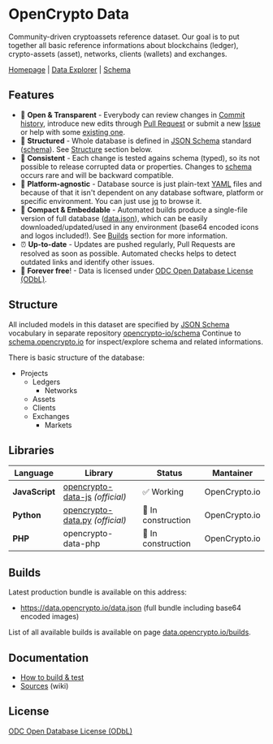# OpenCrypto Data

Community-driven cryptoassets reference dataset. Our goal is to put together all basic reference informations about blockchains (ledger), crypto-assets (asset), networks, clients (wallets) and exchanges.

[Homepage](https://data.opencrypto.io) | [Data Explorer](http://explorer.opencrypto.io) | [Schema](https://schema.opencrypto.io)

## Features
* 👥 **Open & Transparent** - Everybody can review changes in [Commit history](../../commits/master), introduce new edits through [Pull Request](../../pulls) or submit a new [Issue](https://github.com/opencrypto-io/data/issues/new) or help with some [existing one](../../issues).
* 📖 **Structured** - Whole database is defined in [JSON Schema](https://json-schema.org/) standard ([schema](https://schema.opencrypto.io)). See [Structure](#structure) section below.
* 🔗 **Consistent** - Each change is tested agains schema (typed), so its not possible to release corrupted data or properties. Changes to [schema](https://schema.opencrypto.io) occurs rare and will be backward compatible. 
* 🌱 **Platform-agnostic** - Database source is just plain-text [YAML](http://yaml.org/) files and because of that it isn't dependent on any database software, platform or specific environment. You can just use [jq](https://stedolan.github.io/jq/) to browse it.
* 🔋 **Compact & Embeddable** - Automated builds produce a single-file version of full database ([data.json](https://data.opencrypto.io/data.json)), which can be easily downloaded/updated/used in any environment (base64 encoded icons and logos included!). See [Builds](#builds) section for more information.
* ⏰ **Up-to-date** - Updates are pushed regularly, Pull Requests are resolved as soon as possible. Automated checks helps to detect outdated links and identify other issues. 
* 🎁 **Forever free**! - Data is licensed under [ODC Open Database License (ODbL)](https://opendatacommons.org/licenses/odbl/summary/).


## Structure

All included models in this dataset are specified by [JSON Schema](http://json-schema.org/) vocabulary in separate repository [opencrypto-io/schema](https://github.com/opencrypto-io/schema) Continue to [schema.opencrypto.io](https://schema.opencrypto.io/) for inspect/explore schema and related informations.

There is basic structure of the database:
* Projects
  * Ledgers
    * Networks
  * Assets
  * Clients
  * Exchanges
    * Markets
    
## Libraries

Language | Library | Status | Mantainer
--- | --- | --- | ---
**JavaScript** | [opencrypto-data-js](https://github.com/opencrypto-io/data-js) *(official)* | ✅ Working | OpenCrypto.io
**Python** | [opencrypto-data.py](https://github.com/opencrypto-io/data.py) *(official)* | 🚧 In construction | OpenCrypto.io
**PHP** | opencrypto-data-php | 🚧 In construction | OpenCrypto.io

## Builds

Latest production bundle is available on this address:

* https://data.opencrypto.io/data.json (full bundle including base64 encoded images)

List of all available builds is available on page [data.opencrypto.io/builds](https://data.opencrypto.io/builds). 

## Documentation
* [How to build & test](/BUILDING.md)
* [Sources](https://github.com/opencrypto-io/data/wiki/Sources) (wiki)

## License

[ODC Open Database License (ODbL)](https://opendatacommons.org/licenses/odbl/summary/)



